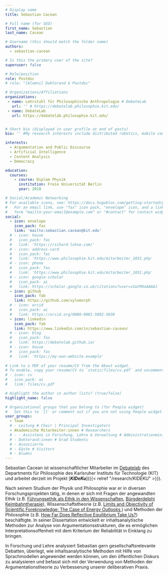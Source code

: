 ```yaml
---
# Display name
title: Sebastian Cacean

# Full name (for SEO)
first_name: Sebastian
last_name: Cacean

# Username (this should match the folder name)
authors:
  - sebastian.cacean

# Is this the primary user of the site?
superuser: false

# Role/position
role: Postdoc 
# role: "[Alumni] Doktorand & Postdoc"

# Organizations/Affiliations
organizations:
 - name: Lehrstuhl für Philosophische Anthropologie # DebateLab
   url: '' # https://debatelab.philosophie.kit.edu/
 - name: DebateLab
   url: https://debatelab.philosophie.kit.edu/


# Short bio (displayed in user profile at end of posts)
bio: '' #My research interests include distributed robotics, mobile computing and programmable matter.

interests:
  - Argumentation and Public Discourse
  - Artificial Intelligence
  - Content Analysis
  - Democracy

education:
  courses:
    - course: Diplom Physik
      institution: Freie Universität Berlin
      year: 2010

# Social/Academic Networking
# For available icons, see: https://docs.hugoblox.com/getting-started/page-builder/#icons
#   For an email link, use "fas" icon pack, "envelope" icon, and a link in the
#   form "mailto:your-email@example.com" or "#contact" for contact widget.
social:
  - icon: envelope
    icon_pack: fas
    link: 'mailto:sebastian.cacean@kit.edu'
  # - icon: house
  #   icon_pack: fas
  #   link: 'https://richard-lohse.com/'
  # - icon: address-card
  #   icon_pack: fas
  #   link: 'https://www.philosophie.kit.edu/mitarbeiter_1031.php'
  # - icon: phone
  #   icon_pack: fas
  #   link: 'https://www.philosophie.kit.edu/mitarbeiter_1031.php'   
  # - icon: google-scholar
  #   icon_pack: ai
  #   link: https://scholar.google.co.uk/citations?user=sIwtMXoAAAAJ
  - icon: github
    icon_pack: fab
    link: https://github.com/xylomorph
  # - icon: orcid
  #   icon_pack: ai
  #   link: https://orcid.org/0000-0001-5802-5030
  - icon: linkedin
    icon_pack: fab
    link: https://www.linkedin.com/in/sebastian-cacean/
  # - icon: blog
  #   icon_pack: fas
  #   link: https://debatelab.github.io/    
  # - icon: house
  #   icon_pack: fas
  #   link: 'https://my-own-website.example'
  
# Link to a PDF of your resume/CV from the About widget.
# To enable, copy your resume/CV to `static/files/cv.pdf` and uncomment the lines below.
# - icon: cv
#   icon_pack: ai
#   link: files/cv.pdf

# Highlight the author in author lists? (true/false)
highlight_name: false

# Organizational groups that you belong to (for People widget)
#   Set this to `[]` or comment out if you are not using People widget.
user_groups:
  - Team
  # - Leitung # Chair | Principal Investigators
  - Akademische Mitarbeiter:innen # Researchers
  # - - Assistenz in Forschung, Lehre & Verwaltung # Administrationministration
  # - Doktorand:innen # Grad Students
  # - Assoziierte 
  # - Gäste # Visitors
  # - Alumni
---
```


Sebastian Cacean ist wissenschaftlicher Mitarbeiter im [Debatelab](https://debatelab.philosophie.kit.edu/) des Departments für Philosophie des Karlsruher Instituts für Technologie (KIT) und arbeitet derzeit im Projekt [**_KIDeKu_**]({{< relref "/research/KIDEKU" >}}). 

Nach seinem Studium der Physik und Philosophie war er in diversen Forschungsprojekten tätig, in denen er sich mit Fragen der angewandten Ethik (z.B. [Führungsethik als Ethik in den Wissenschaften](https://uni-tuebingen.de/forschung/zentren-und-institute/internationales-zentrum-fuer-ethik-in-den-wissenschaften/das-izew/archiv/abgeschlossene-projekte/projektseiten/fuehrungsethik-als-ethik-in-den-wissenschaften/), [Bürgderdelphi Keimbahntherapie](https://www.wmk.itz.kit.edu/2950.php)), Wissenschaftstheorie (z.B. [Limits and Objectivity of Scientific Foreknowledge: The Case of Energy Outlooks ](https://srg-lobster.philosophie.kit.edu/)) und Methoden der Philosophie (z.B. [How Far Does Reflective Equilibrium Take Us?](https://re-models.github.io/)) beschäftigte. In seiner Dissertation entwickelt er inhaltsanalytische Methoden zur Analyse von Argumentationsstrukturen, die es ermöglichen Interpretationsoffenheit mit dem Kriterium der Reliabilität in Einklang zu bringen. 

In Forschung und Lehre analysiert Sebastian gern gesellschaftsrelevante Debatten, überlegt, wie inhaltsanalytische Methoden mit Hilfe von Sprachmodellen angewendet werden können, um den öffentlichen Diskurs zu analysieren und befasst sich mit der Verwendung von Methoden der Argumentationstheorie zu Verbesserung unserer deliberativen Praxis.
